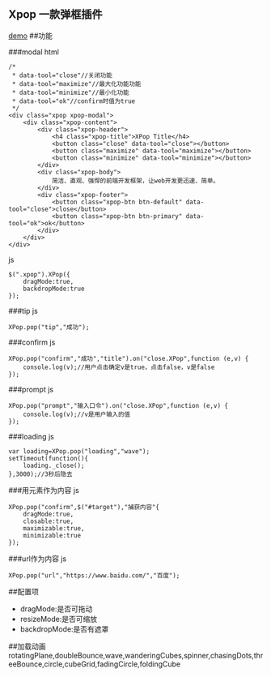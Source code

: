 Xpop 一款弹框插件
-
[demo](http://princekin.tjxuechuang.com/projects/xpop/index.html)
##功能

###modal
html

	/*
	 * data-tool="close"//关闭功能
	 * data-tool="maximize"//最大化功能功能
	 * data-tool="minimize"//最小化功能
	 * data-tool="ok"//confirm时值为true
	 */
	<div class="xpop xpop-modal">
	    <div class="xpop-content">
	        <div class="xpop-header">
	            <h4 class="xpop-title">XPop Title</h4>
	            <button class="close" data-tool="close"></button>
	            <button class="maximize" data-tool="maximize"></button>
	            <button class="minimize" data-tool="minimize"></button>
	        </div>
	        <div class="xpop-body">
	            简洁、直观、强悍的前端开发框架，让web开发更迅速、简单。
	        </div>
	        <div class="xpop-footer">
	            <button class="xpop-btn btn-default" data-tool="close">close</button>
	            <button class="xpop-btn btn-primary" data-tool="ok">ok</button>
	        </div>
	    </div>
	</div>
js

	$(".xpop").XPop({
        dragMode:true,
        backdropMode:true
    });
###tip
js

	XPop.pop("tip","成功");
###confirm
js

	XPop.pop("confirm","成功","title").on("close.XPop",function (e,v) {
        console.log(v);//用户点击确定v是true，点击false，v是false
    });
###prompt
js

	XPop.pop("prompt","输入口令").on("close.XPop",function (e,v) {
        console.log(v);//v是用户输入的值
    });
###loading
js

	var loading=XPop.pop("loading","wave");
    setTimeout(function(){
        loading._close();
    },3000);//3秒后隐去
###用元素作为内容
js

	XPop.pop("confirm",$("#target"),"捕获内容"{
		dragMode:true,
		closable:true,
		maximizable:true,
		minimizable:true
	});
###url作为内容
js
	
	XPop.pop("url","https://www.baidu.com/","百度");
##配置项
- dragMode:是否可拖动
- resizeMode:是否可缩放
- backdropMode:是否有遮罩

##加载动画
	rotatingPlane,doubleBounce,wave,wanderingCubes,spinner,chasingDots,threeBounce,circle,cubeGrid,fadingCircle,foldingCube
